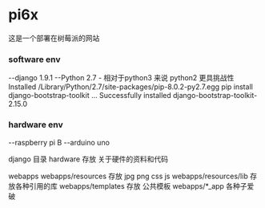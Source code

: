 pi6x
====
这是一个部署在树莓派的网站

### software env
--django 1.9.1
--Python 2.7 - 相对于python3 来说 python2 更具挑战性
Installed /Library/Python/2.7/site-packages/pip-8.0.2-py2.7.egg
pip install django-bootstrap-toolkit ... Successfully installed django-bootstrap-toolkit-2.15.0


### hardware env
--raspberry pi B
--arduino uno

django 目录
hardware 存放 关于硬件的资料和代码

webapps
webapps/resources 存放 jpg png css js
webapps/resources/lib 存放各种引用的库
webapps/templates 存放 公共模板
webapps/*_app 各种子爱破

